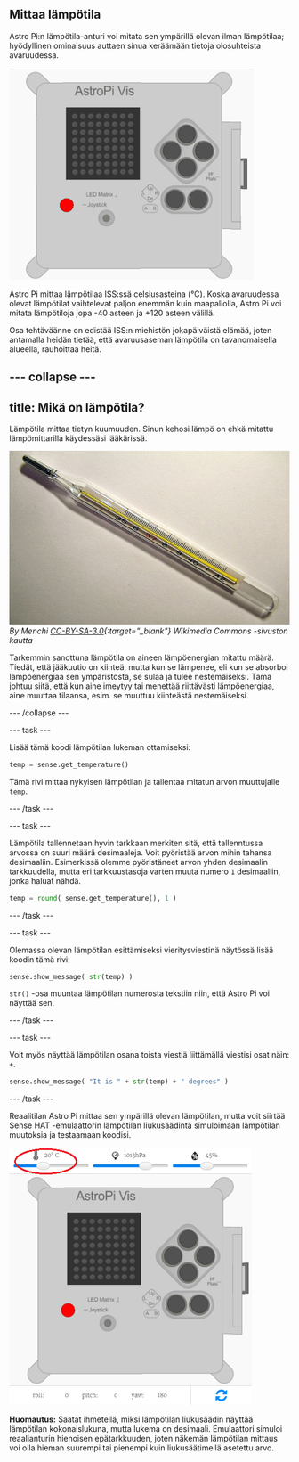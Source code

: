 ## Mittaa lämpötila

Astro Pi:n lämpötila-anturi voi mitata sen ympärillä olevan ilman lämpötilaa; hyödyllinen ominaisuus auttaen sinua keräämään tietoja olosuhteista avaruudessa.

![Viesti lämpötilasta](images/degrees-message.gif)

Astro Pi mittaa lämpötilaa ISS:ssä celsiusasteina (&deg;C). Koska avaruudessa olevat lämpötilat vaihtelevat paljon enemmän kuin maapallolla, Astro Pi voi mitata lämpötiloja jopa -40 asteen ja +120 asteen välillä.

Osa tehtäväänne on edistää ISS:n miehistön jokapäiväistä elämää, joten antamalla heidän tietää, että avaruusaseman lämpötila on tavanomaisella alueella, rauhoittaa heitä.

--- collapse ---
---
title: Mikä on lämpötila?
---
Lämpötila mittaa tietyn kuumuuden. Sinun kehosi lämpö on ehkä mitattu lämpömittarilla käydessäsi lääkärissä.

![Lämpömittari](images/thermometer.JPG) *By Menchi [CC-BY-SA-3.0](http://creativecommons.org/licenses/by-sa/3.0/){:target="_blank"} Wikimedia Commons -sivuston kautta*

Tarkemmin sanottuna lämpötila on aineen lämpöenergian mitattu määrä. Tiedät, että jääkuutio on kiinteä, mutta kun se lämpenee, eli kun se absorboi lämpöenergiaa sen ympäristöstä, se sulaa ja tulee nestemäiseksi. Tämä johtuu siitä, että kun aine imeytyy tai menettää riittävästi lämpöenergiaa, aine muuttaa tilaansa, esim. se muuttuu kiinteästä nestemäiseksi.

--- /collapse ---

--- task ---

Lisää tämä koodi lämpötilan lukeman ottamiseksi:

```python
temp = sense.get_temperature()
```

Tämä rivi mittaa nykyisen lämpötilan ja tallentaa mitatun arvon muuttujalle `temp`.

--- /task ---

--- task ---

Lämpötila tallennetaan hyvin tarkkaan merkiten sitä, että tallenntussa arvossa on suuri määrä desimaaleja. Voit pyöristää arvon mihin tahansa desimaaliin. Esimerkissä olemme pyöristäneet arvon yhden desimaalin tarkkuudella, mutta eri tarkkuustasoja varten muuta numero `1` desimaaliin, jonka haluat nähdä.

```python
temp = round( sense.get_temperature(), 1 )
```

--- /task ---

--- task ---

Olemassa olevan lämpötilan esittämiseksi vieritysviestinä näytössä lisää koodin tämä rivi:

```python
sense.show_message( str(temp) )
```

`str()` -osa muuntaa lämpötilan numerosta tekstiin niin, että Astro Pi voi näyttää sen.

--- /task ---

--- task ---

Voit myös näyttää lämpötilan osana toista viestiä liittämällä viestisi osat näin: `+`.

```python
sense.show_message( "It is " + str(temp) + " degrees" )
```

--- /task ---

Reaalitilan Astro Pi mittaa sen ympärillä olevan lämpötilan, mutta voit siirtää Sense HAT -emulaattorin lämpötilan liukusäädintä simuloimaan lämpötilan muutoksia ja testaamaan koodisi.

![Lämpötilan liukusäädin](images/temperature-slider.png)

**Huomautus:** Saatat ihmetellä, miksi lämpötilan liukusäädin näyttää lämpötilan kokonaislukuna, mutta lukema on desimaali. Emulaattori simuloi reaalianturin hienoisen epätarkkuuden, joten näkemän lämpötilan mittaus voi olla hieman suurempi tai pienempi kuin liukusäätimellä asetettu arvo.